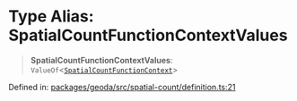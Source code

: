 # Type Alias: SpatialCountFunctionContextValues

> **SpatialCountFunctionContextValues**: `ValueOf`\<[`SpatialCountFunctionContext`](SpatialCountFunctionContext.md)\>

Defined in: [packages/geoda/src/spatial-count/definition.ts:21](https://github.com/GeoDaCenter/openassistant/blob/1b6e044b8153114911daa09cb063c51a2d620732/packages/geoda/src/spatial-count/definition.ts#L21)
